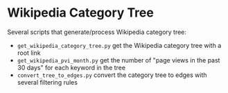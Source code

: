 # Wikipedia Category Tree

Several scripts that generate/process Wikipedia category tree:

- `get_wikipedia_category_tree.py`  get the Wikipedia category tree with a root link
- `get_wikipedia_pvi_month.py` get the number of "page views in the past 30 days" for each keyword in the tree
- `convert_tree_to_edges.py` convert the category tree to edges with several filtering rules

